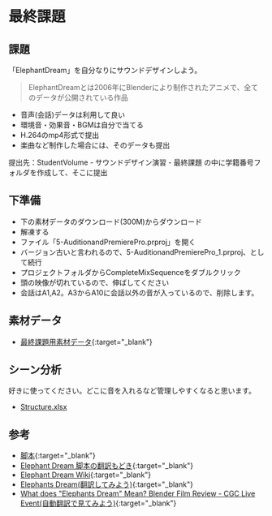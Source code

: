 # 最終課題
## 課題
「ElephantDream」を自分なりにサウンドデザインしよう。

> ElephantDreamとは2006年にBlenderにより制作されたアニメで、全てのデータが公開されている作品

- 音声(会話)データは利用して良い
- 環境音・効果音・BGMは自分で当てる
- H.264のmp4形式で提出
- 楽曲など制作した場合には、そのデータも提出

提出先：StudentVolume - サウンドデザイン演習 - 最終課題
の中に学籍番号フォルダを作成して、そこに提出

## 下準備
- 下の素材データのダウンロード(300M)からダウンロード
- 解凍する
- ファイル「5-AuditionandPremierePro.prproj」を開く
- バージョン古いと言われるので、5-AuditionandPremierePro_1.prproj、として続行
- プロジェクトフォルダからCompleteMixSequenceをダブルクリック
- 頭の映像が切れているので、伸ばしてください
- 会話はA1,A2。A3からA10に会話以外の音が入っているので、削除します。

## 素材データ
- [最終課題用素材データ](https://helpx.adobe.com/jp/audition/how-to/music-editor.html){:target="_blank"}

## シーン分析
好きに使ってください。どこに音を入れるなど管理しやすくなると思います。
- [Structure.xlsx](xls/ElephantDreamStructure.xlsx)

## 参考
- [脚本](https://www.scripts.com/script/elephants_dream_7567){:target="_blank"}
- [Elephant Dream 脚本の翻訳もどき](xls/translate.xlsx){:target="_blank"}
- [Elephant Dream Wiki](https://ja.wikipedia.org/wiki/Elephants_Dream){:target="_blank"}
- [Elephants Dream(翻訳してみよう)](https://filmnosis.com/shortfilms/elephants-dream/){:target="_blank"}
- [What does "Elephants Dream" Mean? Blender Film Review - CGC Live Event(自動翻訳で見てみよう)](https://www.youtube.com/watch?v=qNW2GkM-LT8){:target="_blank"}